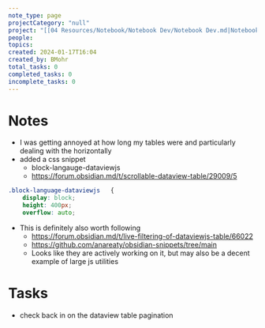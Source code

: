 ```yaml
---
note_type: page
projectCategory: "null"
project: "[[04 Resources/Notebook/Notebook Dev/Notebook Dev.md|Notebook Dev]]"
people: 
topics: 
created: 2024-01-17T16:04
created_by: BMohr
total_tasks: 0
completed_tasks: 0
incomplete_tasks: 0
---
```

# Notes
- I was getting annoyed at how long my tables were and particularly dealing with the horizontally
- added a css snippet 
	- block-langauge-dataviewjs
	- https://forum.obsidian.md/t/scrollable-dataview-table/29009/5

```css
.block-language-dataviewjs   {
    display: block;
    height: 400px;
    overflow: auto;
```

- This is definitely also worth following
	- https://forum.obsidian.md/t/live-filtering-of-dataviewjs-table/66022
	- https://github.com/anareaty/obsidian-snippets/tree/main
	- Looks like they are actively working on it, but may also be a decent example of large js utilities 
# Tasks
- check back in on the dataview table pagination 